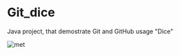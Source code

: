 # Git_dice
Java project, that demostrate Git and GitHub usage "Dice"

![met](https://www.youtube.com)
